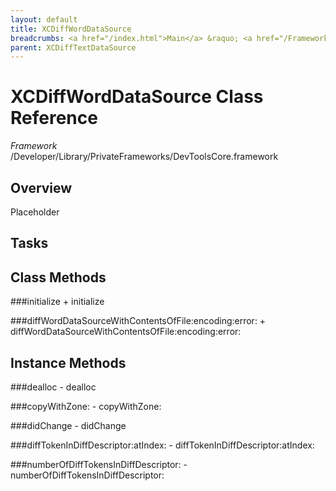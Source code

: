 ```yaml
---
layout: default
title: XCDiffWordDataSource
breadcrumbs: <a href="/index.html">Main</a> &raquo; <a href="/Frameworks.html">Framework</a> &raquo; <a href="/Frameworks/DevToolsCore.html">DevToolsCore</a> &raquo; XCDiffWordDataSource
parent: XCDiffTextDataSource 
---
```

# XCDiffWordDataSource Class Reference

*Framework* /Developer/Library/PrivateFrameworks/DevToolsCore.framework

## Overview

Placeholder

## Tasks

## Class Methods

<a name="+initialize"></a>
###initialize
    + initialize

<a name="+diffWordDataSourceWithContentsOfFile:encoding:error:"></a>
###diffWordDataSourceWithContentsOfFile:encoding:error:
    + diffWordDataSourceWithContentsOfFile:encoding:error:

## Instance Methods

<a name="-dealloc"></a>
###dealloc
    - dealloc

<a name="-copyWithZone:"></a>
###copyWithZone:
    - copyWithZone:

<a name="-didChange"></a>
###didChange
    - didChange

<a name="-diffTokenInDiffDescriptor:atIndex:"></a>
###diffTokenInDiffDescriptor:atIndex:
    - diffTokenInDiffDescriptor:atIndex:

<a name="-numberOfDiffTokensInDiffDescriptor:"></a>
###numberOfDiffTokensInDiffDescriptor:
    - numberOfDiffTokensInDiffDescriptor:

